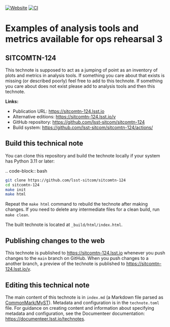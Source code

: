 [![Website](https://img.shields.io/badge/sitcomtn--124-lsst.io-brightgreen.svg)](https://sitcomtn-124.lsst.io)
[![CI](https://github.com/lsst-sitcom/sitcomtn-124/actions/workflows/ci.yaml/badge.svg)](https://github.com/lsst-sitcom/sitcomtn-124/actions/workflows/ci.yaml)

# Examples of analysis tools and metrics available for ops rehearsal 3

## SITCOMTN-124

This technote is supposed to act as a jumping of point as an inventory of plots and metrics in analysis tools. 
If something you care about that exists is missing (or described poorly) feel free to add to this technote. 
If something you care about does not exist please add to analysis tools and then this technote. 

**Links:**

- Publication URL: https://sitcomtn-124.lsst.io
- Alternative editions: https://sitcomtn-124.lsst.io/v
- GitHub repository: https://github.com/lsst-sitcom/sitcomtn-124
- Build system: https://github.com/lsst-sitcom/sitcomtn-124/actions/


## Build this technical note

You can clone this repository and build the technote locally if your system has Python 3.11 or later:

.. code-block:: bash

```sh
git clone https://github.com/lsst-sitcom/sitcomtn-124
cd sitcomtn-124
make init
make html
```

Repeat the `make html` command to rebuild the technote after making changes.
If you need to delete any intermediate files for a clean build, run `make clean`.

The built technote is located at `_build/html/index.html`.

## Publishing changes to the web

This technote is published to https://sitcomtn-124.lsst.io whenever you push changes to the `main` branch on GitHub.
When you push changes to a another branch, a preview of the technote is published to https://sitcomtn-124.lsst.io/v.

## Editing this technical note

The main content of this technote is in `index.md` (a Markdown file parsed as [CommonMark/MyST](https://myst-parser.readthedocs.io/en/latest/index.html)).
Metadata and configuration is in the `technote.toml` file.
For guidance on creating content and information about specifying metadata and configuration, see the Documenteer documentation: https://documenteer.lsst.io/technotes.
